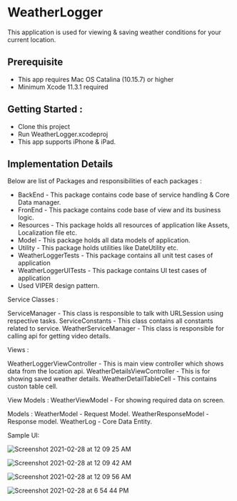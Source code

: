 # WeatherLogger

This application is used for viewing & saving weather conditions for your current location.

## Prerequisite

- This app requires Mac OS Catalina (10.15.7) or higher
- Minimum Xcode 11.3.1 required

## Getting Started :

- Clone this project
- Run WeatherLogger.xcodeproj
- This app supports iPhone & iPad.

## Implementation Details

Below are list of Packages and responsibilities of each packages :

- BackEnd - This package contains code base of service handling & Core Data manager.
- FronEnd - This package contains code base of view and its business logic.
- Resources - This package holds all resources of application like Assets, Localization file etc.
- Model - This package holds all data models of application.
- Utility - This package holds utilities like DateUtility etc.
- WeatherLoggerTests - This package contains all unit test cases of application
- WeatherLoggerUITests - This package contains UI test cases of application
- Used VIPER design pattern.
 
 Service Classes :

 ServiceManager - This class is responsible to talk with URLSession using respective tasks.
 ServiceConstants - This class contains all constants related to service.
 WeatherServiceManager - This class is responsible for calling  api for getting video details.
 
 Views :

WeatherLoggerViewController - This is main view controller which shows data from the location api.
WeatherDetailsViewController - This is for showing saved weather details.
WeatherDetailTableCell - This contains custon table cell.

View Models : 
WeatherViewModel - For showing required data on screen.

Models : 
WeatherModel - Request Model.
WeatherResponseModel - Response model.
WeatherLog - Core Data Entity.


Sample UI:

![Screenshot 2021-02-28 at 12 09 25 AM](https://user-images.githubusercontent.com/28644576/109419927-ea501f80-79f5-11eb-91b8-67db2a223b2a.png)

![Screenshot 2021-02-28 at 12 09 42 AM](https://user-images.githubusercontent.com/28644576/109419940-f5a34b00-79f5-11eb-97f2-394893347626.png)

![Screenshot 2021-02-28 at 12 09 56 AM](https://user-images.githubusercontent.com/28644576/109419951-00f67680-79f6-11eb-9360-cf8def3fb939.png)

![Screenshot 2021-02-28 at 6 54 44 PM](https://user-images.githubusercontent.com/28644576/109420011-3d29d700-79f6-11eb-8172-46b7ad4a3049.png)



